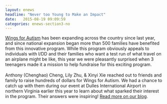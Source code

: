 ```yaml
---
layout: enews
headline: "Never too Young to Make an Impact"
date:   2015-08-19 09:09:59
categories: enews-section3-no
---
```

<a href="http://www.thearc.org/wingsforautism">Wings for Autism</a> has been expanding across the country since last year, and since national expansion began more than 500 families have benefited from this innovative program. While this program obviously appeals to individuals with I/DD and their families who want a test run of what travel on an airplane might be like, this year we were pleasantly surprised when 3 teenagers made it a mission to help fundraise for this exciting program. 
<br><br>
Anthony (Chenghao) Cheng, Lily Zhu, & Xinyi Xie reached out to friends and family to raise hundreds of dollars for Wings for Autism. We had a chance to catch up with them during our event at Dulles International Airport in northern Virginia earlier this year to learn about what sparked their interest in the program. Their answers were inspiring! <a href="http://blog.thearc.org/2015/12/08/never-too-young-to-make-an-impact/">Read more on our blog</a>.
